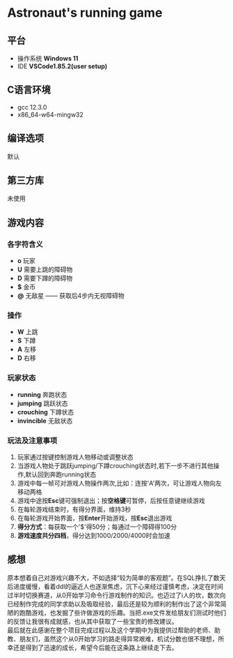 # Astronaut's running game

## 平台
- 操作系统 **Windows 11**  
- IDE **VSCode1.85.2(user setup)**

## C语言环境
- gcc 12.3.0
- x86_64-w64-mingw32

## 编译选项
默认

## 第三方库
未使用

## 游戏内容
### 各字符含义
- **o** 玩家
- **U** 需要上跳的障碍物
- **D** 需要下蹲的障碍物
- **$** 金币
- **@** 无敌星 —— 获取后4步内无视障碍物
### 操作
- __W__ 上跳
- __S__ 下蹲
- __A__ 左移
- __D__ 右移
### 玩家状态
- **running** 奔跑状态
- **jumping** 跳跃状态
- **crouching** 下蹲状态
- **invincible** 无敌状态
### 玩法及注意事项
1. 玩家通过按键控制游戏人物移动或调整状态
2. 当游戏人物处于跳跃jumping/下蹲crouching状态时,若下一步不进行其他操作,默认回到奔跑running状态
3. 游戏中每一帧可对游戏人物操作两次,比如：连按'A'两次，可让游戏人物向左移动两格
4. 游戏中途按**Esc**键可强制退出；按**空格键**可暂停，后按任意键继续游戏
5. 在每轮游戏结束时，有得分界面，维持3秒
6. 在每轮游戏开始界面，按**Enter**开始游戏，按**Esc**退出游戏
7. **得分方式**：每获取一个'$'得50分；每通过一个障碍得100分
8. **游戏速度共分四档**，得分达到1000/2000/4000时会加速

## 感想
原本想着自己对游戏兴趣不大，不如选择“较为简单的客观题”。在SQL挣扎了数天后进度缓慢，看着ddl的逼近人也逐渐焦虑，沉下心来经过谨慎考虑，决定在时间过半时切换赛道，从0开始学习命令行游戏制作的知识。也迈过了i人的坎，数次向已经制作完成的同学求助以及吸取经验，最后还是较为顺利的制作出了这个非常简陋的跑酷游戏，也发掘了些许做游戏的乐趣。当把.exe文件发给朋友们测试时他们的反馈让我很有成就感，也从其中获取了一些宝贵的修改建议。  
最后就在此感谢在整个项目完成过程以及这个学期中为我提供过帮助的老师、助教、朋友们，虽然这个从0开始学习的路走得异常艰难，机试分数也很不理想，所幸还是得到了迅速的成长，希望今后能在这条路上继续走下去。